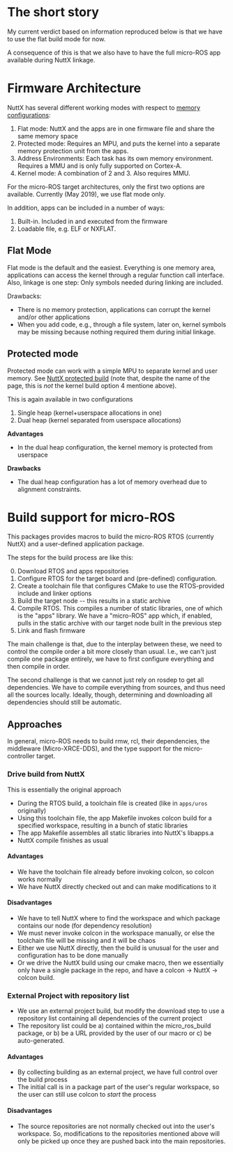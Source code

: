 # The short story

My current verdict based on information reproduced below is that we have to use the flat build mode for now.

A consequence of this is that we also have to have the full micro-ROS app available during NuttX linkage.


# Firmware Architecture

NuttX has several different working modes with respect to [memory configurations](http://www.nuttx.org/doku.php?id=wiki:nxinternal:memconfigs):
 
 1) Flat mode: NuttX and the apps are in one firmware file and share the same memory space
 2) Protected mode: Requires an MPU, and puts the kernel into a separate memory protection unit from the apps.
 3) Address Environments: Each task has its own memory environment. Requires a MMU and is only fully supported on Cortex-A.
 4) Kernel mode: A combination of 2 and 3. Also requires MMU.

 For the micro-ROS target architectures, only the first two options are available. Currently (May 2019), we use flat mode only.
 
In addition, apps can be included in a number of ways:

 1) Built-in. Included in and executed from the firmware
 2) Loadable file, e.g. ELF or NXFLAT.

## Flat Mode

Flat mode is the default and the easiest. Everything is one memory area, applications can access the kernel through a regular function call interface. Also, linkage is one step: Only symbols needed during linking are included.

Drawbacks:

 * There is no memory protection, applications can corrupt the kernel and/or other applications
 * When you add code, e.g., through a file system, later on, kernel symbols may be missing because nothing required them during initial linkage.


## Protected mode

Protected mode can work with a simple MPU to separate kernel and user memory. See [NuttX protected build](http://nuttx.org/doku.php?id=wiki:howtos:kernelbuild) (note that, despite the name of the page, this is *not* the kernel build option 4 mentione above).

This is again available in two configurations
 
  1) Single heap (kernel+userspace allocations in one)
  2) Dual heap (kernel separated from userspace allocations)

**Advantages**

 * In the dual heap configuration, the kernel memory is protected from userspace


 **Drawbacks**

  * The dual heap configuration has a lot of memory overhead due to alignment constraints.




# Build support for micro-ROS

This packages provides macros to build the micro-ROS RTOS (currently NuttX)
and a user-defined application package.

The steps for the build process are like this:

0. Download RTOS and apps repositories
1. Configure RTOS for the target board and (pre-defined) configuration.
2. Create a toolchain file that configures CMake to use the RTOS-provided include and linker options
3. Build the target node -- this results in a static archive
4. Compile RTOS. This compiles a number of static libraries, one of which is the "apps" library. We have a "micro-ROS" app which, if enabled, pulls in the static archive with our target node built in the previous step 
5. Link and flash firmware

The main challenge is that, due to the interplay between these, we need to control the compile order a bit more closely than usual. I.e., we can't just compile one package entirely, we have to first configure everything and then compile in order.

The second challenge is that we cannot just rely on rosdep to get all dependencies. We have to compile everything from sources, and thus need all the sources locally. Ideally, though, determining and downloading all dependencies should still be automatic.

## Approaches

In general, micro-ROS needs to build rmw, rcl, their dependencies, the middleware (Micro-XRCE-DDS), and the type support for the micro-controller target.

### Drive build from NuttX

This is essentially the original approach

 * During the RTOS build, a toolchain file is created (like in `apps/uros` originally)
 * Using this toolchain file, the app Makefile invokes colcon build for a specified workspace, resulting in a bunch of static libraries
 * The app Makefile assembles all static libraries into NuttX's libapps.a
 * NuttX compile finishes as usual

#### Advantages

 * We have the toolchain file already before invoking colcon, so colcon works normally
 * We have NuttX directly checked out and can make modifications to it
 
#### Disadvantages

 * We have to tell NuttX where to find the workspace and which package contains our node (for dependency resolution)
 * We must never invoke colcon in the workspace manually, or else the toolchain file will be missing and it will be chaos
 * Either we use NuttX directly, then the build is unusual for the user and configuration has to be done manually
 * Or we drive the NuttX build using our cmake macro, then we essentially only have a single package in the repo, and have a colcon -> NuttX -> colcon build.
   
### External Project with repository list

 * We use an external project build, but modify the download step to use a repository list containing all dependencies of the current project
 * The repository list could be a) contained within the micro_ros_build package, or b) be a URL provided by the user of our macro or c) be auto-generated.

#### Advantages

 * By collecting building as an external project, we have full control over the build process
 * The initial call is in a package part of the user's regular workspace, so the user can still use colcon to *start* the process

#### Disadvantages

  * The source repositories are not normally checked out into the user's workspace. So, modifications to the repositories mentioned above will only be picked up once they are pushed back into the main repositories.

